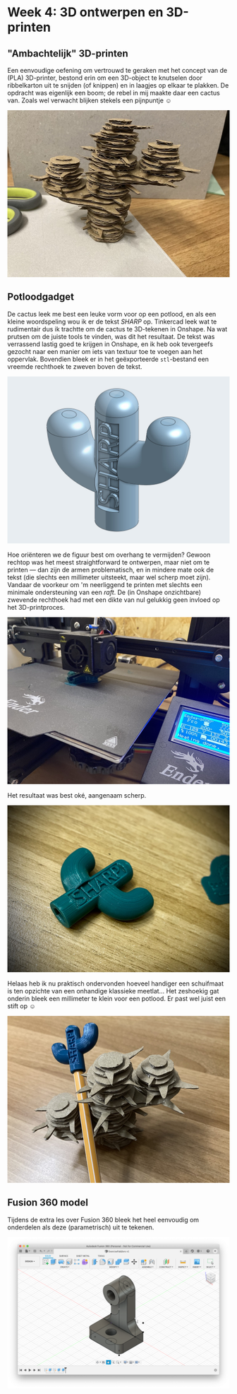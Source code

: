 # Week 4: 3D ontwerpen en 3D-printen

## "Ambachtelijk" 3D-printen

Een eenvoudige oefening om vertrouwd te geraken met het concept van de (PLA) 3D-printer, bestond erin om een 3D-object te knutselen door ribbelkarton uit te snijden (of knippen) en in laagjes op elkaar te plakken. De opdracht was eigenlijk een boom; de rebel in mij maakte daar een cactus van. Zoals wel verwacht blijken stekels een pijnpuntje &#9786;

![cactuskarton](../assets/images/04CactusPrototype.jpg "cactus prototype")

## Potloodgadget

De cactus leek me best een leuke vorm voor op een potlood, en als een kleine woordspeling wou ik er de tekst _*SHARP*_ op. Tinkercad leek wat te rudimentair dus ik trachtte om de cactus te 3D-tekenen in Onshape. Na wat prutsen om de juiste tools te vinden, was dit het resultaat. De tekst was verrassend lastig goed te krijgen in Onshape, en ik heb ook tevergeefs gezocht naar een manier om iets van textuur toe te voegen aan het oppervlak. Bovendien bleek er in het geëxporteerde `stl`-bestand een vreemde rechthoek te zweven boven de tekst.

[![cactusmodel](../assets/images/04CactusModel.jpg "cactus 3D-model")](https://cad.onshape.com/documents/30b6a033b744779b682b0461/)

Hoe oriënteren we de figuur best om overhang te vermijden? Gewoon rechtop was het meest straightforward te ontwerpen, maar niet om te printen &mdash; dan zijn de armen problematisch, en in mindere mate ook de tekst (die slechts een millimeter uitsteekt, maar wel scherp moet zijn). Vandaar de voorkeur om 'm neerliggend te printen met slechts een minimale ondersteuning van een _raft_. De (in Onshape onzichtbare) zwevende rechthoek had met een dikte van nul gelukkig geen invloed op het 3D-printproces.

![cactusprint](../assets/images/04CactusPrint.jpg "cactus 3D-print")

Het resultaat was best oké, aangenaam scherp.

![cactusprint2](../assets/images/04Cactus3D.jpg "cactus 3D-print")

Helaas heb ik nu praktisch ondervonden hoeveel handiger een schuifmaat is ten opzichte van een onhandige klassieke meetlat… Het zeshoekig gat onderin bleek een millimeter te klein voor een potlood. Er past wel juist een stift op &#9786;

![cactusprint3](../assets/images/04CactusFinal.jpg "cactus 3D-print")

## Fusion 360 model

Tijdens de extra les over Fusion 360 bleek het heel eenvoudig om onderdelen als deze (parametrisch) uit te tekenen.

![fusionthing](../assets/images/04FusionThing.png "fusion 3D-thing")
